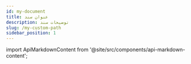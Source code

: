 ```yaml
---
id: my-document
title: عنوان سند
description: توضیحات سند
slug: /my-custom-path
sidebar_position: 1
---
```


import ApiMarkdownContent from '@site/src/components/api-markdown-content';

<ApiMarkdownContent id={1} />
